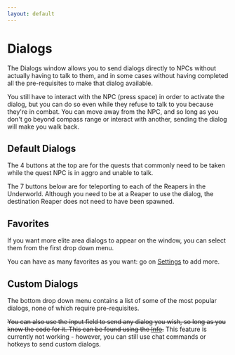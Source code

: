 ```yaml
---
layout: default
---
```


# Dialogs
The Dialogs window allows you to send dialogs directly to NPCs without actually having to talk to them, and in some cases without having completed all the pre-requisites to make that dialog available.

You still have to interact with the NPC (press space) in order to activate the dialog, but you can do so even while they refuse to talk to you because they're in combat. You can move away from the NPC, and so long as you don't go beyond compass range or interact with another, sending the dialog will make you walk back.

## Default Dialogs
The 4 buttons at the top are for the quests that commonly need to be taken while the quest NPC is in aggro and unable to talk.

The 7 buttons below are for teleporting to each of the Reapers in the Underworld. Although you need to be at a Reaper to use the dialog, the destination Reaper does not need to have been spawned.

## Favorites
If you want more elite area dialogs to appear on the window, you can select them from the first drop down menu.

You can have as many favorites as you want: go on [Settings](settings) to add more.

## Custom Dialogs
The bottom drop down menu contains a list of some of the most popular dialogs, none of which require pre-requisites.

~~You can also use the input field to send any dialog you wish, so long as you know the code for it. This can be found using the [Info](window).~~ This feature is currently not working - however, you can still use chat commands or hotkeys to send custom dialogs.
